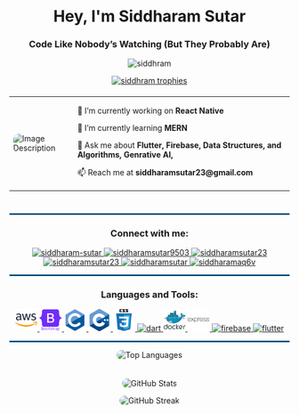 <h1 align="center">Hey, I'm Siddharam Sutar</h1>
<h3 align="center">Code Like Nobody’s Watching (But They Probably Are)</h3>

<!-- Profile Views Badge -->
<p align="center">
  <img src="https://komarev.com/ghpvc/?username=siddhram&label=Profile%20views&color=0e75b6&style=flat" alt="siddhram" />
</p>

<!-- GitHub Trophies -->
<p align="center">
  <a href="https://github.com/ryo-ma/github-profile-trophy">
    <img src="https://github-profile-trophy.vercel.app/?username=siddhram&theme=tokyonight&margin-w=15&margin-h=15" alt="siddhram trophies" />
  </a>
</p>

<!-- About Me Section with Image -->
<!-- About Me Section with Image -->
<table style="width: 100%; max-width: 800px; margin: 20px auto; border-collapse: collapse;">
  <tr>
    <td>
      <img src="https://images.playground.com/0edcc636b74748c1b292df0248a3843f.jpeg" alt="Image Description" width="300" style="border-radius: 10px;" />
    </td>
    <td style="text-align: left;">
      <p>🔭 I’m currently working on <strong>React Native</strong></p>
      <p>🌱 I’m currently learning <strong>MERN</strong></p>
      <p>💬 Ask me about <strong>Flutter, Firebase, Data Structures, and Algorithms, Genrative AI, &nbsp  &nbsp  &nbsp  &nbsp  &nbsp &nbsp  &nbsp  </strong></p>
      <p>📫 Reach me at <strong>siddharamsutar23@gmail.com</strong></p>
    </td>
  </tr>
</table>






<hr style="border: 0.5px solid #0e75b6; margin-top: 40px;"/>

<!-- Connect with Me -->
<h3 align="center">Connect with me:</h3>
<p align="center">
  <a href="https://linkedin.com/in/siddharam-sutar" target="blank">
    <img src="https://raw.githubusercontent.com/rahuldkjain/github-profile-readme-generator/master/src/images/icons/Social/linked-in-alt.svg" alt="siddharam-sutar" height="30" width="40" />
  </a>
  <a href="https://www.youtube.com/c/siddharamsutar9503" target="blank">
    <img src="https://raw.githubusercontent.com/rahuldkjain/github-profile-readme-generator/master/src/images/icons/Social/youtube.svg" alt="siddharamsutar9503" height="30" width="40" />
  </a>
  <a href="https://www.hackerrank.com/siddharamsutar23" target="blank">
    <img src="https://raw.githubusercontent.com/rahuldkjain/github-profile-readme-generator/master/src/images/icons/Social/hackerrank.svg" alt="siddharamsutar23" height="30" width="40" />
  </a>
  <a href="https://codeforces.com/profile/siddharamsutar23" target="blank">
    <img src="https://raw.githubusercontent.com/rahuldkjain/github-profile-readme-generator/master/src/images/icons/Social/codeforces.svg" alt="siddharamsutar23" height="30" width="40" />
  </a>
  <a href="https://www.leetcode.com/siddharamsutar" target="blank">
    <img src="https://raw.githubusercontent.com/rahuldkjain/github-profile-readme-generator/master/src/images/icons/Social/leet-code.svg" alt="siddharamsutar" height="30" width="40" />
  </a>
  <a href="https://auth.geeksforgeeks.org/user/siddharamaq6v" target="blank">
    <img src="https://raw.githubusercontent.com/rahuldkjain/github-profile-readme-generator/master/src/images/icons/Social/geeks-for-geeks.svg" alt="siddharamaq6v" height="30" width="40" />
  </a>
</p>

<hr style="border: 0.5px solid #0e75b6;"/>

<!-- Languages and Tools -->
<h3 align="center">Languages and Tools:</h3>
<p align="center">
  <a href="https://aws.amazon.com" target="_blank" rel="noreferrer">
    <img src="https://raw.githubusercontent.com/devicons/devicon/master/icons/amazonwebservices/amazonwebservices-original-wordmark.svg" alt="aws" width="40" height="40" />
  </a>
  <a href="https://getbootstrap.com" target="_blank" rel="noreferrer">
    <img src="https://raw.githubusercontent.com/devicons/devicon/master/icons/bootstrap/bootstrap-plain-wordmark.svg" alt="bootstrap" width="40" height="40" />
  </a>
  <a href="https://www.cprogramming.com/" target="_blank" rel="noreferrer">
    <img src="https://raw.githubusercontent.com/devicons/devicon/master/icons/c/c-original.svg" alt="c" width="40" height="40" />
  </a>
  <a href="https://www.w3schools.com/cpp/" target="_blank" rel="noreferrer">
    <img src="https://raw.githubusercontent.com/devicons/devicon/master/icons/cplusplus/cplusplus-original.svg" alt="cplusplus" width="40" height="40" />
  </a>
  <a href="https://www.w3schools.com/css/" target="_blank" rel="noreferrer">
    <img src="https://raw.githubusercontent.com/devicons/devicon/master/icons/css3/css3-original-wordmark.svg" alt="css3" width="40" height="40" />
  </a>
  <a href="https://dart.dev" target="_blank" rel="noreferrer">
    <img src="https://www.vectorlogo.zone/logos/dartlang/dartlang-icon.svg" alt="dart" width="40" height="40" />
  </a>
  <a href="https://www.docker.com/" target="_blank" rel="noreferrer">
    <img src="https://raw.githubusercontent.com/devicons/devicon/master/icons/docker/docker-original-wordmark.svg" alt="docker" width="40" height="40" />
  </a>
  <a href="https://expressjs.com" target="_blank" rel="noreferrer">
    <img src="https://raw.githubusercontent.com/devicons/devicon/master/icons/express/express-original-wordmark.svg" alt="express" width="40" height="40" />
  </a>
  <a href="https://firebase.google.com/" target="_blank" rel="noreferrer">
    <img src="https://www.vectorlogo.zone/logos/firebase/firebase-icon.svg" alt="firebase" width="40" height="40" />
  </a>
  <a href="https://flutter.dev" target="_blank" rel="noreferrer">
    <img src="https://www.vectorlogo.zone/logos/flutterio/flutterio-icon.svg" alt="flutter" width="40" height="40" />
  </a>
  <!-- Add more tools and languages as needed -->
</p>

<hr style="border: 0.5px solid #0e75b6;"/>

<!-- GitHub Stats and Activity Section -->
<div align="center">

  <!-- Top Languages -->
  <p>
    <img src="https://github-readme-stats.vercel.app/api/top-langs?username=siddhram&show_icons=true&locale=en&layout=compact&theme=tokyonight" 
    alt="Top Languages" style="width: 45%; border-radius: 10px; margin-bottom: 20px;" />
  </p>

  <!-- GitHub Stats -->
  <p>
    <img src="https://github-readme-stats.vercel.app/api?username=siddhram&show_icons=true&locale=en&theme=tokyonight" 
    alt="GitHub Stats" style="width: 45%; border-radius: 10px;" />
  </p>

  <!-- GitHub Streak -->
  <p>
    <img src="https://github-readme-streak-stats.herokuapp.com/?user=siddhram&theme=tokyonight" 
    alt="GitHub Streak" style="width: 45%; border-radius: 10px; margin-bottom: 20px;" />
  </p>
</div>
